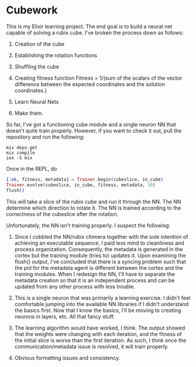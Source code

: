 # Cubework

This is my Elixir learning project. The end goal is to build a neural net
capable of solving a rubix cube. I've broken the process down as follows:

1. Creation of the cube

2. Establishing the rotation functions

3. Shuffling the cube

4. Creating fitness function
  Fitness = 1/(sum of the scalars of the vector difference between the
    expected coordinates and the solution coordinates.)

5. Learn Neural Nets

6. Make them.

So far, I've got a functioning cube module and a single neuron NN that
doesn't quite train properly. However, if you want to check it out, 
pull the repository and run the following:

```
mix deps.get
mix compile
iex -S mix
```

Once in the REPL, do
``` elixir
{:ok, fitness, metadata} = Trainer.begin(cubeslice, in_cube)
Trainer.evolve(cubeslice, in_cube, fitness, metadata, 10)
flush()
```


This will take a slice of the rubix cube and run it through the NN. The NN 
determine which direction to rotate it. The NN is trained according to the 
correctness of the cubeslice after the rotation.

Unfortunately, the NN isn't training properly. I suspect the following:
1. Since I cobbled the NN/rubix chimera together with the sole intention
of achieving an executable sequence, I paid less mind to cleanliness and 
process organization. Consequently, the metadata is generated in the cortex
but the training module (tries to) updates it. Upon examining the flush()
output, I've concluded that there is a syncing problem such that the pid 
for the metadata agent is different between the cortex and the training 
modules. When I redesign the NN, I'll have to separate the metadata creation
so that it is an independent process and can be updated from any other process
with less trouble. 

2. This is a single neuron that was primarily a learning exercise. I didn't
feel comfortable jumping into the available NN libraries if I didn't understand
the basics first. Now that I know the basics, I'll be moving to creating 
neurons in layers, etc. All that fancy stuff.

3. The learning algorithm would have worked, I think. The output showed that 
the weights were changing with each iteration, and the fitness of the initial
slice is worse than the first iteration. As such, I think once the 
communication/metadata issue is resolved, it will train properly.

4. Obvious formatting issues and consistency.
